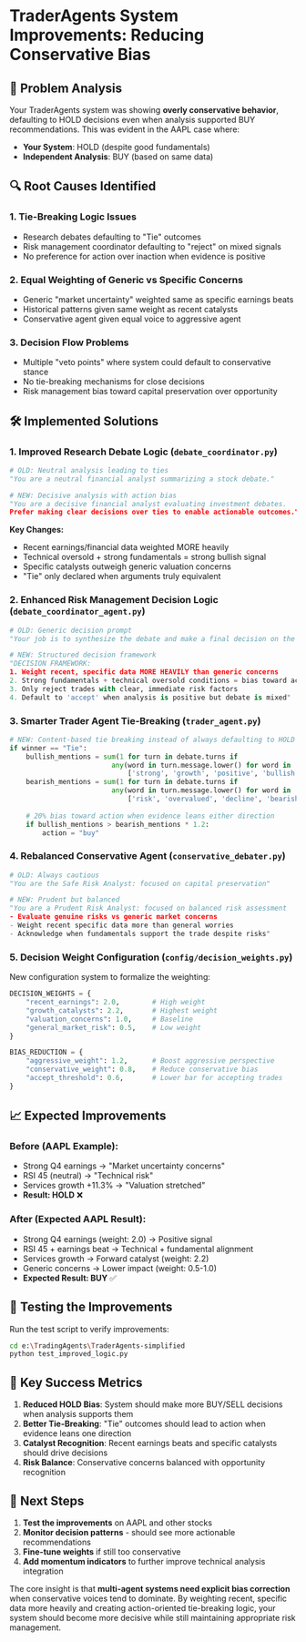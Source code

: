 # TraderAgents System Improvements: Reducing Conservative Bias

## 🎯 Problem Analysis

Your TraderAgents system was showing **overly conservative behavior**, defaulting to HOLD decisions even when analysis supported BUY recommendations. This was evident in the AAPL case where:

- **Your System**: HOLD (despite good fundamentals)
- **Independent Analysis**: BUY (based on same data)

## 🔍 Root Causes Identified

### 1. **Tie-Breaking Logic Issues**
- Research debates defaulting to "Tie" outcomes
- Risk management coordinator defaulting to "reject" on mixed signals
- No preference for action over inaction when evidence is positive

### 2. **Equal Weighting of Generic vs Specific Concerns**
- Generic "market uncertainty" weighted same as specific earnings beats
- Historical patterns given same weight as recent catalysts
- Conservative agent given equal voice to aggressive agent

### 3. **Decision Flow Problems**
- Multiple "veto points" where system could default to conservative stance
- No tie-breaking mechanisms for close decisions
- Risk management bias toward capital preservation over opportunity

## 🛠️ Implemented Solutions

### 1. **Improved Research Debate Logic** (`debate_coordinator.py`)
```python
# OLD: Neutral analysis leading to ties
"You are a neutral financial analyst summarizing a stock debate."

# NEW: Decisive analysis with action bias
"You are a decisive financial analyst evaluating investment debates.
Prefer making clear decisions over ties to enable actionable outcomes."
```

**Key Changes:**
- Recent earnings/financial data weighted MORE heavily
- Technical oversold + strong fundamentals = strong bullish signal
- Specific catalysts outweigh generic valuation concerns
- "Tie" only declared when arguments truly equivalent

### 2. **Enhanced Risk Management Decision Logic** (`debate_coordinator_agent.py`)
```python
# OLD: Generic decision prompt
"Your job is to synthesize the debate and make a final decision on the trade."

# NEW: Structured decision framework
"DECISION FRAMEWORK:
1. Weight recent, specific data MORE HEAVILY than generic concerns
2. Strong fundamentals + technical oversold conditions = bias toward action
3. Only reject trades with clear, immediate risk factors
4. Default to 'accept' when analysis is positive but debate is mixed"
```

### 3. **Smarter Trader Agent Tie-Breaking** (`trader_agent.py`)
```python
# NEW: Content-based tie breaking instead of always defaulting to HOLD
if winner == "Tie":
    bullish_mentions = sum(1 for turn in debate.turns if 
                         any(word in turn.message.lower() for word in 
                             ['strong', 'growth', 'positive', 'bullish', 'buy', 'undervalued']))
    bearish_mentions = sum(1 for turn in debate.turns if 
                         any(word in turn.message.lower() for word in 
                             ['risk', 'overvalued', 'decline', 'bearish', 'sell', 'expensive']))
    
    # 20% bias toward action when evidence leans either direction
    if bullish_mentions > bearish_mentions * 1.2:
        action = "buy"
```

### 4. **Rebalanced Conservative Agent** (`conservative_debater.py`)
```python
# OLD: Always cautious
"You are the Safe Risk Analyst: focused on capital preservation"

# NEW: Prudent but balanced
"You are a Prudent Risk Analyst: focused on balanced risk assessment
- Evaluate genuine risks vs generic market concerns
- Weight recent specific data more than general worries  
- Acknowledge when fundamentals support the trade despite risks"
```

### 5. **Decision Weight Configuration** (`config/decision_weights.py`)
New configuration system to formalize the weighting:
```python
DECISION_WEIGHTS = {
    "recent_earnings": 2.0,        # High weight
    "growth_catalysts": 2.2,       # Highest weight
    "valuation_concerns": 1.0,     # Baseline
    "general_market_risk": 0.5,    # Low weight
}

BIAS_REDUCTION = {
    "aggressive_weight": 1.2,      # Boost aggressive perspective
    "conservative_weight": 0.8,    # Reduce conservative bias
    "accept_threshold": 0.6,       # Lower bar for accepting trades
}
```

## 📈 Expected Improvements

### Before (AAPL Example):
- Strong Q4 earnings → "Market uncertainty concerns"
- RSI 45 (neutral) → "Technical risk"
- Services growth +11.3% → "Valuation stretched"
- **Result: HOLD** ❌

### After (Expected AAPL Result):
- Strong Q4 earnings (weight: 2.0) → Positive signal
- RSI 45 + earnings beat → Technical + fundamental alignment
- Services growth → Forward catalyst (weight: 2.2)
- Generic concerns → Lower impact (weight: 0.5-1.0)
- **Expected Result: BUY** ✅

## 🧪 Testing the Improvements

Run the test script to verify improvements:
```bash
cd e:\TradingAgents\TraderAgents-simplified
python test_improved_logic.py
```

## 🎯 Key Success Metrics

1. **Reduced HOLD Bias**: System should make more BUY/SELL decisions when analysis supports them
2. **Better Tie-Breaking**: "Tie" outcomes should lead to action when evidence leans one direction
3. **Catalyst Recognition**: Recent earnings beats and specific catalysts should drive decisions
4. **Risk Balance**: Conservative concerns balanced with opportunity recognition

## 🔄 Next Steps

1. **Test the improvements** on AAPL and other stocks
2. **Monitor decision patterns** - should see more actionable recommendations
3. **Fine-tune weights** if still too conservative
4. **Add momentum indicators** to further improve technical analysis integration

The core insight is that **multi-agent systems need explicit bias correction** when conservative voices tend to dominate. By weighting recent, specific data more heavily and creating action-oriented tie-breaking logic, your system should become more decisive while still maintaining appropriate risk management.

